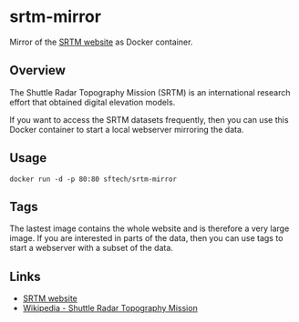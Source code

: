# srtm-mirror #
Mirror of the [SRTM website](https://dds.cr.usgs.gov/srtm/) as Docker container.

## Overview ##
The Shuttle Radar Topography Mission (SRTM) is an international research effort that obtained digital elevation models.

If you want to access the SRTM datasets frequently, then you can use this Docker container to start a local webserver mirroring the data.

## Usage ##
```
docker run -d -p 80:80 sftech/srtm-mirror
```

## Tags ##
The lastest image contains the whole website and is therefore a very large image. If you are interested in parts of the data, then you can use tags to start a webserver with a subset of the data.

## Links ##
* [SRTM website](https://dds.cr.usgs.gov/srtm/)
* [Wikipedia - Shuttle Radar Topography Mission](https://en.wikipedia.org/wiki/Shuttle_Radar_Topography_Mission)
